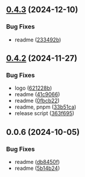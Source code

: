 ## [0.4.3](https://github.com/andrehrferreira/cmmv-swagger/compare/v0.4.2...v0.4.3) (2024-12-10)


### Bug Fixes

* readme ([233492b](https://github.com/andrehrferreira/cmmv-swagger/commit/233492bb313b9a581cfde294ed5bc7d3459b9620))



## [0.4.2](https://github.com/andrehrferreira/cmmv-swagger/compare/v0.0.6...v0.4.2) (2024-11-27)


### Bug Fixes

* logo ([621228b](https://github.com/andrehrferreira/cmmv-swagger/commit/621228b3d7f30ecfd65e8d8e389fa47344ccdf1f))
* readme ([41c9066](https://github.com/andrehrferreira/cmmv-swagger/commit/41c9066853deb9e1701217550664d300b1df1e0a))
* readme ([0fbcb22](https://github.com/andrehrferreira/cmmv-swagger/commit/0fbcb226222a0a660c4e5d8d6beab890fd259c8d))
* readme, pnpm ([33b51ca](https://github.com/andrehrferreira/cmmv-swagger/commit/33b51ca7c5f23ae9ede7d512e7514d92ebf4d917))
* release script ([363f695](https://github.com/andrehrferreira/cmmv-swagger/commit/363f695dd637e491df6b9077448f32710a48a9a8))



## 0.0.6 (2024-10-05)

### Bug Fixes

-   readme ([db8450f](https://github.com/andrehrferreira/cmmv-swagger/commit/db8450ffc075de2e7bb2bc7b365e7d02e1db940d))
-   readme ([5b14b24](https://github.com/andrehrferreira/cmmv-swagger/commit/5b14b24fad78f0c4e246487a2b13249dfc5918c5))
